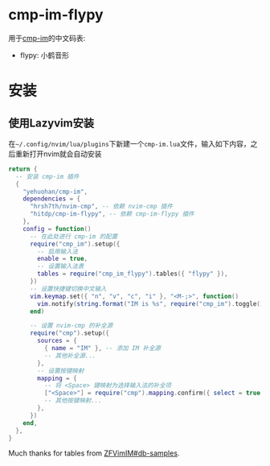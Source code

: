# cmp-im-flypy

用于[cmp-im](https://github.com/yehuohan/cmp-im)的中文码表:

- flypy: 小鹤音形

# 安装

## 使用Lazyvim安装

在`~/.config/nvim/lua/plugins`下新建一个`cmp-im.lua`文件，输入如下内容，之后重新打开nvim就会自动安装

```lua
return {
  -- 安装 cmp-im 插件
  {
    "yehuohan/cmp-im",
    dependencies = {
      "hrsh7th/nvim-cmp", -- 依赖 nvim-cmp 插件
      "hitdp/cmp-im-flypy", -- 依赖 cmp-im-flypy 插件
    },
    config = function()
      -- 在此处进行 cmp-im 的配置
      require("cmp_im").setup({
        -- 启用输入法
        enable = true,
        -- 设置输入法表
        tables = require("cmp_im_flypy").tables({ "flypy" }),
      })
      -- 设置快捷键切换中文输入
      vim.keymap.set({ "n", "v", "c", "i" }, "<M-;>", function()
        vim.notify(string.format("IM is %s", require("cmp_im").toggle() and "enabled" or "disabled"))
      end)

      -- 设置 nvim-cmp 的补全源
      require("cmp").setup({
        sources = {
          { name = "IM" }, -- 添加 IM 补全源
          -- 其他补全源...
        },
        -- 设置按键映射
        mapping = {
          -- 将 <Space> 键映射为选择输入法的补全项
          ["<Space>"] = require("cmp").mapping.confirm({ select = true }),
          -- 其他按键映射...
        },
      })
    end,
  },
}
```

Much thanks for tables from [ZFVimIM#db-samples](https://github.com/ZSaberLv0/ZFVimIM#db-samples).
